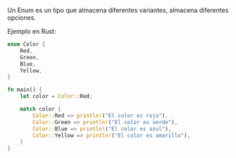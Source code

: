 Un Enum es un tipo que almacena diferentes variantes, almacena diferentes opciones\.

Ejemplo en Rust:
```rust
enum Color {
    Red,
    Green,
    Blue,
    Yellow,
}

fn main() {
    let color = Color::Red;

    match color {
        Color::Red => println!("El color es rojo"),
        Color::Green => println!("El color es verde"),
        Color::Blue => println!("El color es azul"),
        Color::Yellow => println!("El color es amarillo"),
    }
}
```